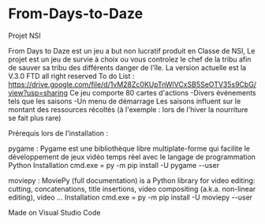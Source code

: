 # From-Days-to-Daze
Projet NSI

From Days to Daze est un jeu a but non lucratif produit en Classe de NSI,
Le projet est un jeu de survie à choix ou vous controlez le chef de la tribu afin de sauver sa tribu des différents danger de l'île.
La version actuelle est la V.3.0
FTD all right reserved
To do List : https://drive.google.com/file/d/1vM28Zc0KUpTnWlVCxSB5SeOTV35s9CbG/view?usp=sharing
Ce jeu comporte 80 cartes d'actions
-Divers événements tels que les saisons
-Un menu de démarrage 
Les saisons influent sur le montant des ressources récoltés (à l'exemple : lors de l'hiver la nourriture se fait plus rare)

Prérequis lors de l'installation : 

pygame :
Pygame est une bibliothèque libre multiplate-forme qui facilite le développement de jeux vidéo temps réel avec le langage de programmation Python
Installation cmd.exe = py -m pip install -U pygame --user

moviepy :
MoviePy (full documentation) is a Python library for video editing: cutting, concatenations, title insertions, video compositing (a.k.a. non-linear editing), video ...
Installation cmd.exe = py -m pip install -U moviepy --user  

Made on Visual Studio Code
